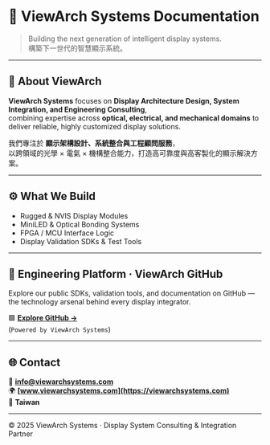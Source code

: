 # 🧭 ViewArch Systems Documentation

> Building the next generation of intelligent display systems.  
> 構築下一世代的智慧顯示系統。

---

## 🧩 About ViewArch

**ViewArch Systems** focuses on **Display Architecture Design, System Integration, and Engineering Consulting**,  
combining expertise across **optical, electrical, and mechanical domains** to deliver reliable, highly customized display solutions.

我們專注於 **顯示架構設計、系統整合與工程顧問服務**，  
以跨領域的光學 × 電氣 × 機構整合能力，打造高可靠度與高客製化的顯示解決方案。  

---

## ⚙️ What We Build

- Rugged & NVIS Display Modules  
- MiniLED & Optical Bonding Systems  
- FPGA / MCU Interface Logic  
- Display Validation SDKs & Test Tools  

---

## 🔗 Engineering Platform · ViewArch GitHub

Explore our public SDKs, validation tools, and documentation on GitHub —  
the technology arsenal behind every display integrator.

🟩 **[Explore GitHub →](https://github.com/viewarch)**  
(`Powered by ViewArch Systems`)

---

## 🌐 Contact

📧 **info@viewarchsystems.com**  
🌍 **[www.viewarchsystems.com](https://viewarchsystems.com)**  
🏢 **Taiwan**

---

© 2025 ViewArch Systems · Display System Consulting & Integration Partner
